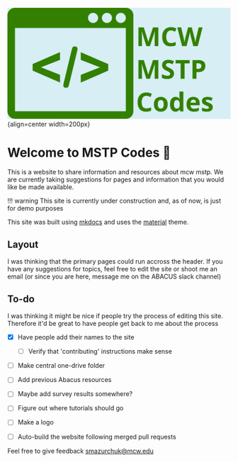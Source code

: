 ![Logo](assets/logo.svg){align=center width=200px}

# Welcome to MSTP Codes :wave:

This is a website to share information and resources about mcw mstp. We are
currently taking suggestions for pages and information that you would like
be made available.

!!! warning
    This site is currently under construction and, as of now, is just 
    for demo purposes

This site was built using [mkdocs](https://www.mkdocs.org) and uses the [material]() theme.

## Layout

I was thinking that the primary pages could run accross the header. If you have any suggestions for topics, feel free to edit the site or shoot me an email (or since you are here, message me on the ABACUS slack channel)

## To-do

I was thinking it might be nice if people try the process of editing this site. Therefore it'd be great to have people get back to me about the process

- [x] Have people add their names to the site
    * [ ] Verify that 'contributing' instructions make sense
- [ ] Make central one-drive folder
- [ ] Add previous Abacus resources
- [ ] Maybe add survey results somewhere?
- [ ] Figure out where tutorials should go
- [ ] Make a logo
- [ ] Auto-build the website following merged pull requests


Feel free to give feedback <smazurchuk@mcw.edu>

